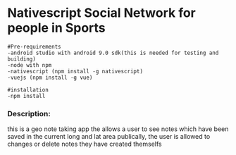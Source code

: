 # Nativescript Social Network for people in Sports

```
#Pre-requirements
-android studio with android 9.0 sdk(this is needed for testing and building)
-node with npm
-nativescript (npm install -g nativescript)
-vuejs (npm install -g vue)
```

```
#installation
-npm install
```

### Description:
this is a geo note taking app the allows a user to see notes which have been saved in the current long and lat area publically, the user is allowed to changes or delete notes they have created themselfs
